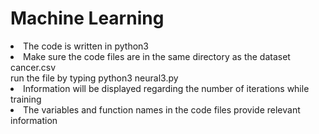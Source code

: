 # Machine Learning
<li>The code is written in python3 </li>
<li>Make sure the code files are in the same directory as the dataset cancer.csv  </li>
</li> run the file by typing      python3 neural3.py      </li>
<li> Information will be displayed regarding the number of iterations while training </li>

<li> The variables and function names in the code files provide relevant information  </li>

